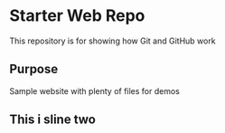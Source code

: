 # Starter Web Repo

This repository is for showing how Git and GitHub work

## Purpose

Sample website with plenty of files for demos

## This i sline two
